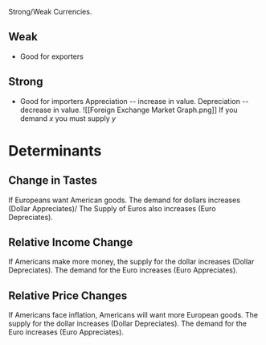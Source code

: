 Strong/Weak Currencies.
## Weak
- Good for exporters
## Strong
- Good for importers
Appreciation -- increase in value. 
Depreciation -- decrease in value.
![[Foreign Exchange Market Graph.png]]
If you demand $x$ you must supply $y$
# Determinants
## Change in Tastes
If Europeans want American goods. The demand for dollars increases (Dollar Appreciates)/ The Supply of Euros also increases (Euro Depreciates).
## Relative Income Change
If Americans make more money, the supply for the dollar increases (Dollar Depreciates). The demand for the Euro increases (Euro Appreciates).
## Relative Price Changes
If Americans face inflation, Americans will want more European goods. The supply for the dollar increases (Dollar Depreciates). The demand for the Euro increases (Euro Appreciates).